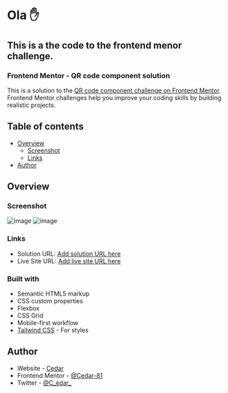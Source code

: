
# Ola ✋
## This is a the code to the frontend menor challenge. 
### Frontend Mentor - QR code component solution

This is a solution to the [QR code component challenge on Frontend Mentor](https://www.frontendmentor.io/challenges/qr-code-component-iux_sIO_H). Frontend Mentor challenges help you improve your coding skills by building realistic projects. 

## Table of contents

- [Overview](#overview)
  - [Screenshot](#screenshot)
  - [Links](#links)
- [Author](#author)

## Overview

### Screenshot

![image](https://user-images.githubusercontent.com/64336732/207773706-baf5d406-4a26-44e6-bd3a-4dd323f9c9ca.png)
![image](https://user-images.githubusercontent.com/64336732/207773800-42ce9075-b5bc-4b69-9182-9bf2d68cf32e.png)

### Links

- Solution URL: [Add solution URL here](https://your-solution-url.com)
- Live Site URL: [Add live site URL here](https://your-live-site-url.com)

### Built with

- Semantic HTML5 markup
- CSS custom properties
- Flexbox
- CSS Grid
- Mobile-first workflow
- [Tailwind CSS](https://tailwindcss.com/docs) - For styles

## Author

- Website - [Cedar](https://cedar.portfolio.readate.org/)
- Frontend Mentor - [@Cedar-81](https://www.frontendmentor.io/profile/Cedar-81)
- Twitter - [@C_edar_](https://www.twitter.com/C_edar_)

